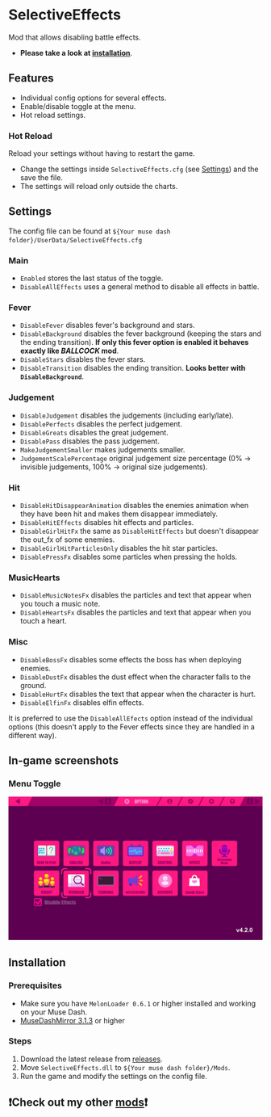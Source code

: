 # SelectiveEffects

Mod that allows disabling battle effects.

* **Please take a look at [installation](#installation)**.

## Features

* Individual config options for several effects.
* Enable/disable toggle at the menu.
* Hot reload settings.

### Hot Reload

Reload your settings without having to restart the game.

* Change the settings inside `SelectiveEffects.cfg` (see [Settings](#settings)) and the save the file.
* The settings will reload only outside the charts.

## Settings

The config file can be found at `${Your muse dash folder}/UserData/SelectiveEffects.cfg`

### Main

* `Enabled` stores the last status of the toggle.
* `DisableAllEffects` uses a general method to disable all effects in battle.

### Fever

* `DisableFever` disables fever's background and stars.
* `DisableBackground` disables the fever background (keeping the stars and the ending transition). **If only this fever
  option is enabled it behaves exactly like _BALLCOCK_ mod**.
* `DisableStars` disables the fever stars.
* `DisableTransition` disables the ending transition. **Looks better with `DisableBackground`**.

### Judgement

* `DisableJudgement` disables the judgements (including early/late).
* `DisablePerfects` disables the perfect judgement.
* `DisableGreats` disables the great judgement.
* `DisablePass` disables the pass judgement.
* `MakeJudgementSmaller` makes judgements smaller.
* `JudgementScalePercentage` original judgement size percentage (0% &rarr; invisible judgements, 100% &rarr; original
  size judgements).

### Hit

* `DisableHitDisappearAnimation` disables the enemies animation when they have been hit and makes them disappear
  immediately.
* `DisableHitEffects` disables hit effects and particles.
* `DisableGirlHitFx` the same as `DisableHitEffects` but doesn't disappear the out_fx of some enemies.
* `DisableGirlHitParticlesOnly` disables the hit star particles.
* `DisablePressFx` disables some particles when pressing the holds.

### MusicHearts

* `DisableMusicNotesFx` disables the particles and text that appear when you touch a music note.
* `DisableHeartsFx` disables the particles and text that appear when you touch a heart.

### Misc

* `DisableBossFx` disables some effects the boss has when deploying enemies.
* `DisableDustFx` disables the dust effect when the character falls to the ground.
* `DisableHurtFx` disables the text that appear when the character is hurt.
* `DisableElfinFx` disables elfin effects.

It is preferred to use the `DisableAllEfects` option instead of the individual options (this doesn't apply to the Fever
effects since they are handled in a different way).

## In-game screenshots

### Menu Toggle

![MenuToggle](Media/MenuToggle.jpg)

## Installation

### Prerequisites

* Make sure you have `MelonLoader 0.6.1` or higher installed and working on your Muse Dash.
* [MuseDashMirror 3.1.3](https://github.com/MDMods/MuseDashMirror/releases/latest) or higher

### Steps

1. Download the latest release from [releases](https://github.com/MDMods/SelectiveEffects/releases/latest).
2. Move `SelectiveEffects.dll` to `${Your muse dash folder}/Mods`.
3. Run the game and modify the settings on the config file.

## ❗Check out my other [mods](https://github.com/Asgragrt#musedash-modding)❗